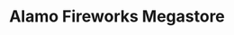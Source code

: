 ---
title: "Alamo Fireworks Megastore"
url: /lubbock/alamo-fireworks-megastore/
shop: pyrotechnics
---